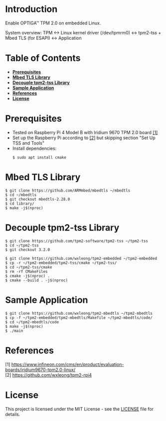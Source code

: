 # Introduction

Enable OPTIGA™ TPM 2.0 on embedded Linux.

System overview:
TPM <-> Linux kernel driver (/dev/tpmrm0) <-> tpm2-tss + Mbed TLS (for ESAPI) <-> Application

# Table of Contents

- **[Prerequisites](#prerequisites)**
- **[Mbed TLS Library](#mbed-tls-library)**
- **[Decouple tpm2-tss Library](#decouple-tpm2-tss-library)**
- **[Sample Application](#sample-application)**
- **[References](#references)**
- **[License](#license)**

# Prerequisites

- Tested on Raspberry Pi 4 Model B with Iridium 9670 TPM 2.0 board [[1]](#1) 
- Set up the Raspberry Pi according to [[2]](#2) but skipping section "Set Up TSS and Tools"
- Install dependencies:
    ```
    $ sudo apt install cmake
    ```

# Mbed TLS Library

```
$ git clone https://github.com/ARMmbed/mbedtls ~/mbedtls
$ cd ~/mbedtls
$ git checkout mbedtls-2.28.0
$ cd library/
$ make -j$(nproc)
```

# Decouple tpm2-tss Library

```
$ git clone https://github.com/tpm2-software/tpm2-tss ~/tpm2-tss
$ cd ~/tpm2-tss
$ git checkout 3.2.0

$ git clone https://github.com/wxleong/tpm2-embedded ~/tpm2-embedded
$ cp -r ~/tpm2-embedded/tpm2-tss/cmake ~/tpm2-tss/
$ cd ~/tpm2-tss/cmake
$ rm -rf CMakeFiles
$ cmake -j$(nproc) .
$ cmake --build . -j$(nproc)
```

# Sample Application

```
$ git clone https://github.com/wxleong/tpm2-mbedtls ~/tpm2-mbedtls
$ cp -f ~/tpm2-embedded/tpm2-mbedtls/Makefile ~/tpm2-mbedtls/code/
$ cd ~/tpm2-mbedtls/code 
$ make -j$(nproc)
$ ./main
```

# References

<a id="1">[1] https://www.infineon.com/cms/en/product/evaluation-boards/iridium9670-tpm2.0-linux/</a><br>
<a id="2">[2] https://github.com/wxleong/tpm2-rpi4</a><br>

# License

This project is licensed under the MIT License - see the [LICENSE](LICENSE) file for details.
